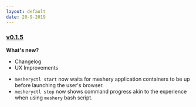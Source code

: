 ```yaml
---
layout: default
date: 20-9-2019
---
```


### [v0.1.5](https://github.com/layer5io/meshery/releases/tag/v0.1.5)

**What's new?**

- Changelog
- UX Improvements

* `mesheryctl start` now waits for meshery application containers to be up before launching the user's browser.
* `mesheryctl stop` now shows command progress akin to the experience when using `meshery` bash script.

